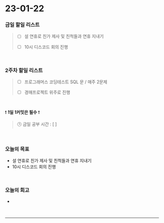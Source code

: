 # 23-01-22
### 금일 할일 리스트
> - [ ]  설 연휴로 친가 제사 및 친척들과 연휴 지내기
>
> - [ ]  10시 디스코드 회의 진행

<br/>

### 2주차 할일 리스트  

> - [ ]  프로그래머스 코딩테스트 SQL 문 / 매주 2문제  
>
> - [ ]  경매프로젝트 위주로 진행

<br/>

❗ **1일 1커밋은 필수** ❗
> 🕒 금일 공부 시간 : [  ]
  
<br/>

### 오늘의 목표
- 설 연휴로 친가 제사 및 친척들과 연휴 지내기
- 10시 디스코드 회의 진행

<br>

### 오늘의 회고
- 

<br/>

------------  